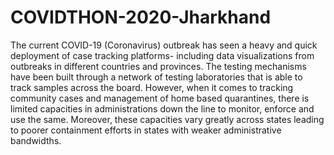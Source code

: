 # COVIDTHON-2020-Jharkhand
The current COVID-19 (Coronavirus) outbreak has seen a heavy and quick deployment of case tracking platforms- including data visualizations from outbreaks in different countries and provinces. The testing mechanisms have been built through a network of testing laboratories that is able to track samples across the board. However, when it comes to tracking community cases and management of home based quarantines, there is limited capacities in administrations down the line to monitor, enforce and use the same. Moreover, these capacities vary greatly across states leading to poorer containment efforts in states with weaker administrative bandwidths.
